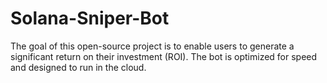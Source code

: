 # Solana-Sniper-Bot
The goal of this open-source project is to enable users to generate a significant return on their investment (ROI). The bot is optimized for speed and designed to run in the cloud.
